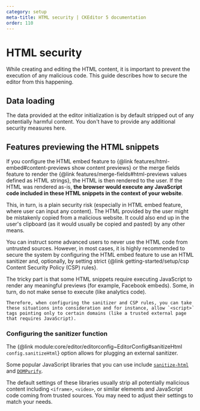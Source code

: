 ```yaml
---
category: setup
meta-title: HTML security | CKEditor 5 documentation
order: 110
---
```


# HTML security

While creating and editing the HTML content, it is important to prevent the execution of any malicious code. This guide describes how to secure the editor from this happening.

## Data loading

The data provided at the editor initialization is by default stripped out of any potentially harmful content. You don't have to provide any additional security measures here.

## Features previewing the HTML snippets

If you configure the HTML embed feature to {@link features/html-embed#content-previews show content previews} or the merge fields feature to render the {@link features/merge-fields#html-previews values defined as HTML strings}, the HTML is then rendered to the user. If the HTML was rendered as-is, **the browser would execute any JavaScript code included in these HTML snippets in the context of your website**.

This, in turn, is a plain security risk (especially in HTML embed feature, where user can input any content). The HTML provided by the user might be mistakenly copied from a malicious website. It could also end up in the user's clipboard (as it would usually be copied and pasted) by any other means.

You can instruct some advanced users to never use the HTML code from untrusted sources. However, in most cases, it is highly recommended to secure the system by configuring the HTML embed feature to use an HTML sanitizer and, optionally, by setting strict {@link getting-started/setup/csp Content Security Policy (CSP) rules}.

<info-box>
	The tricky part is that some HTML snippets require executing JavaScript to render any meaningful previews (for example, Facebook embeds). Some, in turn, do not make sense to execute (like analytics code).

	Therefore, when configuring the sanitizer and CSP rules, you can take these situations into consideration and for instance, allow `<script>` tags pointing only to certain domains (like a trusted external page that requires JavaScript).
</info-box>

### Configuring the sanitizer function

The {@link module:core/editor/editorconfig~EditorConfig#sanitizeHtml `config.sanitizeHtml`} option allows for plugging an external sanitizer.

Some popular JavaScript libraries that you can use include [`sanitize-html`](https://www.npmjs.com/package/sanitize-html) and [`DOMPurify`](https://www.npmjs.com/package/dompurify).

The default settings of these libraries usually strip all potentially malicious content including `<iframe>`, `<video>`, or similar elements and JavaScript code coming from trusted sources. You may need to adjust their settings to match your needs.
